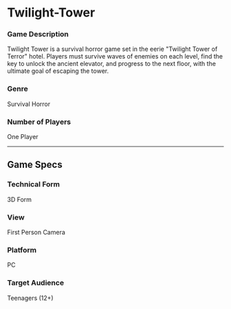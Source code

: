 # Twilight-Tower
### Game Description
Twilight Tower is a survival horror game set in the eerie "Twilight Tower of Terror" hotel. Players must
survive waves of enemies on each level, find the key to unlock the ancient elevator, and progress to the
next floor, with the ultimate goal of escaping the tower.

### Genre
Survival Horror

### Number of Players
One Player

---
## Game Specs
### Technical Form
3D Form

### View
First Person Camera

### Platform
PC

### Target Audience
Teenagers (12+)